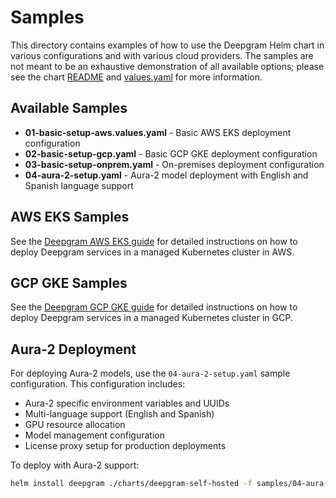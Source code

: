 # Samples

This directory contains examples of how to use the Deepgram Helm chart in various configurations and with various cloud providers. The samples are not meant to be an exhaustive demonstration of all available options; please see the chart [README](../README.md) and [values.yaml](../values.yaml) for more information.

## Available Samples

- **01-basic-setup-aws.values.yaml** - Basic AWS EKS deployment configuration
- **02-basic-setup-gcp.yaml** - Basic GCP GKE deployment configuration  
- **03-basic-setup-onprem.yaml** - On-premises deployment configuration
- **04-aura-2-setup.yaml** - Aura-2 model deployment with English and Spanish language support

## AWS EKS Samples
See the [Deepgram AWS EKS guide](https://developers.deepgram.com/docs/aws-k8s) for detailed instructions on how to deploy Deepgram services in a managed Kubernetes cluster in AWS.

## GCP GKE Samples
See the [Deepgram GCP GKE guide](https://developers.deepgram.com/docs/gcp-k8s) for detailed instructions on how to deploy Deepgram services in a managed Kubernetes cluster in GCP.

## Aura-2 Deployment
For deploying Aura-2 models, use the `04-aura-2-setup.yaml` sample configuration. This configuration includes:

- Aura-2 specific environment variables and UUIDs
- Multi-language support (English and Spanish)
- GPU resource allocation
- Model management configuration
- License proxy setup for production deployments

To deploy with Aura-2 support:
```bash
helm install deepgram ./charts/deepgram-self-hosted -f samples/04-aura-2-setup.yaml
```
